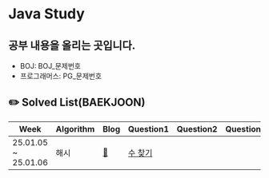 # Java Study

## 공부 내용을 올리는 곳입니다.
- BOJ: BOJ_문제번호
- 프로그래머스: PG_문제번호

## ✏️ Solved List(BAEKJOON)
|Week|Algorithm|Blog|Question1|Question2|Question3|Question4|Question5|Question6|
|------|---|---|---|---|---|---|---|---|
|25.01.05 ~ 25.01.06|해시|[🙆](https://pang1124.tistory.com/entry/%EC%9E%90%EB%A3%8C%EA%B5%AC%EC%A1%B0-HashMap%ED%95%B4%EC%8B%9C%EB%A7%B5-HashSet%ED%95%B4%EC%8B%9C%EC%85%8B)|[수 찾기](https://www.acmicpc.net/problem/1920)|
